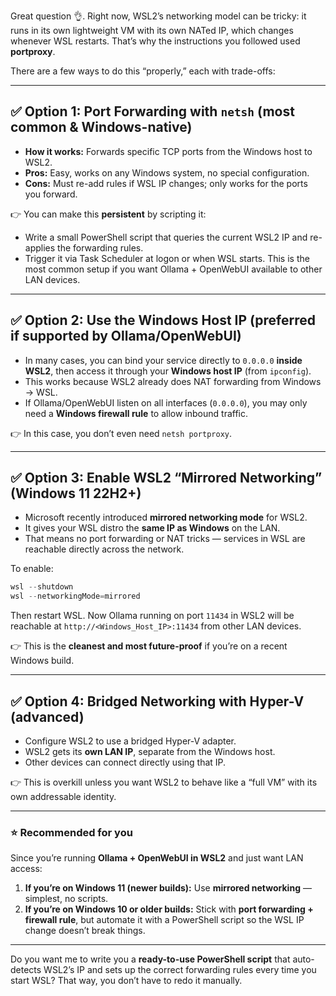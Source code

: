 Great question 👌.
Right now, WSL2’s networking model can be tricky: it runs in its own lightweight VM with its own NATed IP, which changes whenever WSL restarts. That’s why the instructions you followed used **portproxy**.

There are a few ways to do this “properly,” each with trade-offs:

---

## ✅ Option 1: Port Forwarding with `netsh` (most common & Windows-native)

* **How it works:** Forwards specific TCP ports from the Windows host to WSL2.
* **Pros:** Easy, works on any Windows system, no special configuration.
* **Cons:** Must re-add rules if WSL IP changes; only works for the ports you forward.

👉 You can make this **persistent** by scripting it:

* Write a small PowerShell script that queries the current WSL2 IP and re-applies the forwarding rules.
* Trigger it via Task Scheduler at logon or when WSL starts.
  This is the most common setup if you want Ollama + OpenWebUI available to other LAN devices.

---

## ✅ Option 2: Use the Windows Host IP (preferred if supported by Ollama/OpenWebUI)

* In many cases, you can bind your service directly to `0.0.0.0` **inside WSL2**, then access it through your **Windows host IP** (from `ipconfig`).
* This works because WSL2 already does NAT forwarding from Windows → WSL.
* If Ollama/OpenWebUI listen on all interfaces (`0.0.0.0`), you may only need a **Windows firewall rule** to allow inbound traffic.

👉 In this case, you don’t even need `netsh portproxy`.

---

## ✅ Option 3: Enable WSL2 “Mirrored Networking” (Windows 11 22H2+)

* Microsoft recently introduced **mirrored networking mode** for WSL2.
* It gives your WSL distro the **same IP as Windows** on the LAN.
* That means no port forwarding or NAT tricks — services in WSL are reachable directly across the network.

To enable:

```powershell
wsl --shutdown
wsl --networkingMode=mirrored
```

Then restart WSL.
Now Ollama running on port `11434` in WSL2 will be reachable at `http://<Windows_Host_IP>:11434` from other LAN devices.

👉 This is the **cleanest and most future-proof** if you’re on a recent Windows build.

---

## ✅ Option 4: Bridged Networking with Hyper-V (advanced)

* Configure WSL2 to use a bridged Hyper-V adapter.
* WSL2 gets its **own LAN IP**, separate from the Windows host.
* Other devices can connect directly using that IP.

👉 This is overkill unless you want WSL2 to behave like a “full VM” with its own addressable identity.

---

### ⭐ Recommended for you

Since you’re running **Ollama + OpenWebUI in WSL2** and just want LAN access:

1. **If you’re on Windows 11 (newer builds):** Use **mirrored networking** — simplest, no scripts.
2. **If you’re on Windows 10 or older builds:** Stick with **port forwarding + firewall rule**, but automate it with a PowerShell script so the WSL IP change doesn’t break things.

---

Do you want me to write you a **ready-to-use PowerShell script** that auto-detects WSL2’s IP and sets up the correct forwarding rules every time you start WSL? That way, you don’t have to redo it manually.

